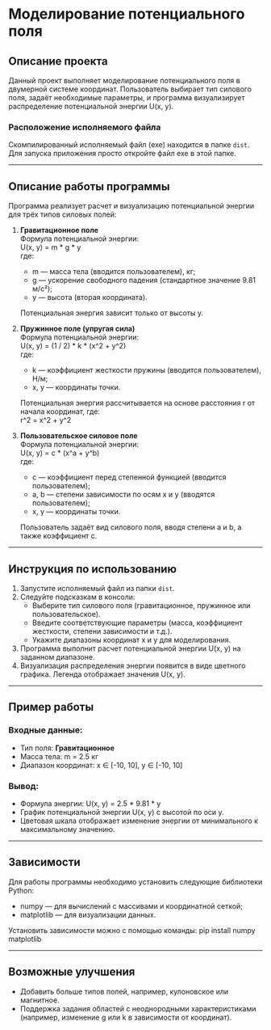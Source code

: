 # Моделирование потенциального поля

## Описание проекта

Данный проект выполняет моделирование потенциального поля в двумерной системе координат. Пользователь выбирает тип силового поля, задаёт необходимые параметры, и программа визуализирует распределение потенциальной энергии U(x, y).

### Расположение исполняемого файла

Скомпилированный исполняемый файл (exe) находится в папке `dist`. Для запуска приложения просто откройте файл exe в этой папке.

---

## Описание работы программы

Программа реализует расчет и визуализацию потенциальной энергии для трёх типов силовых полей:

1. **Гравитационное поле**  
   Формула потенциальной энергии:  
   U(x, y) = m * g * y  
   где:  
   - m — масса тела (вводится пользователем), кг;  
   - g — ускорение свободного падения (стандартное значение 9.81 м/с²);  
   - y — высота (вторая координата).  

   Потенциальная энергия зависит только от высоты y.

2. **Пружинное поле (упругая сила)**  
   Формула потенциальной энергии:  
   U(x, y) = (1 / 2) * k * (x^2 + y^2)  
   где:  
   - k — коэффициент жесткости пружины (вводится пользователем), Н/м;  
   - x, y — координаты точки.  

   Потенциальная энергия рассчитывается на основе расстояния r от начала координат, где:  
   r^2 = x^2 + y^2

3. **Пользовательское силовое поле**  
   Формула потенциальной энергии:  
   U(x, y) = c * (x^a + y^b)  
   где:  
   - c — коэффициент перед степенной функцией (вводится пользователем);  
   - a, b — степени зависимости по осям x и y (вводятся пользователем);  
   - x, y — координаты точки.  

   Пользователь задаёт вид силового поля, вводя степени a и b, а также коэффициент c.

---

## Инструкция по использованию

1. Запустите исполняемый файл из папки `dist`.
2. Следуйте подсказкам в консоли:
   - Выберите тип силового поля (гравитационное, пружинное или пользовательское).
   - Введите соответствующие параметры (масса, коэффициент жесткости, степени зависимости и т.д.).
   - Укажите диапазоны координат x и y для моделирования.
3. Программа выполнит расчет потенциальной энергии U(x, y) на заданном диапазоне.
4. Визуализация распределения энергии появится в виде цветного графика. Легенда отображает значения U(x, y).

---

## Пример работы

### Входные данные:
- Тип поля: **Гравитационное**  
- Масса тела: m = 2.5 кг  
- Диапазон координат: x ∈ [-10, 10], y ∈ [-10, 10]

### Вывод:
- Формула энергии: U(x, y) = 2.5 * 9.81 * y  
- График потенциальной энергии U(x, y) с высотой по оси y.  
- Цветовая шкала отображает изменение энергии от минимального к максимальному значению.

---

## Зависимости

Для работы программы необходимо установить следующие библиотеки Python:
- numpy — для вычислений с массивами и координатной сеткой;
- matplotlib — для визуализации данных.

Установить зависимости можно с помощью команды:
pip install numpy matplotlib

---

## Возможные улучшения

- Добавить больше типов полей, например, кулоновское или магнитное.
- Поддержка задания областей с неоднородными характеристиками (например, изменение g или k в зависимости от координат).
